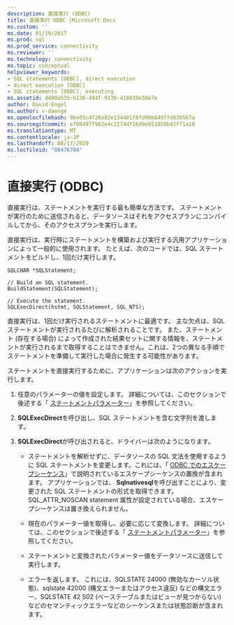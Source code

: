 ```yaml
---
description: 直接実行 (ODBC)
title: 直接実行 ODBC |Microsoft Docs
ms.custom: ''
ms.date: 01/19/2017
ms.prod: sql
ms.prod_service: connectivity
ms.reviewer: ''
ms.technology: connectivity
ms.topic: conceptual
helpviewer_keywords:
- SQL statements [ODBC], direct execution
- direct execution [ODBC]
- SQL statements [ODBC], executing
ms.assetid: dd00a535-b136-494f-913b-410838e3de7e
author: David-Engel
ms.author: v-daenge
ms.openlocfilehash: 9be03c4f20a82e134481f8fd9bb849ffd830567a
ms.sourcegitcommit: e700497f962e4c2274df16d9e651059b42ff1a10
ms.translationtype: MT
ms.contentlocale: ja-JP
ms.lasthandoff: 08/17/2020
ms.locfileid: "88476704"
---
```

# <a name="direct-execution-odbc"></a>直接実行 (ODBC)
直接実行は、ステートメントを実行する最も簡単な方法です。 ステートメントが実行のために送信されると、データソースはそれをアクセスプランにコンパイルしてから、そのアクセスプランを実行します。  
  
 直接実行は、実行時にステートメントを構築および実行する汎用アプリケーションによって一般的に使用されます。 たとえば、次のコードでは、SQL ステートメントをビルドし、1回だけ実行します。  
  
```  
SQLCHAR *SQLStatement;  
  
// Build an SQL statement.  
BuildStatement(SQLStatement);  
  
// Execute the statement.  
SQLExecDirect(hstmt, SQLStatement, SQL_NTS);  
```  
  
 直接実行は、1回だけ実行されるステートメントに最適です。 主な欠点は、SQL ステートメントが実行されるたびに解析されることです。 また、ステートメント (存在する場合) によって作成された結果セットに関する情報を、ステートメントが実行されるまで取得することはできません。これは、2つの異なる手順でステートメントを準備して実行した場合に発生する可能性があります。  
  
 ステートメントを直接実行するために、アプリケーションは次のアクションを実行します。  
  
1.  任意のパラメーターの値を設定します。 詳細については、このセクションで後述する「 [ステートメントパラメーター](../../../odbc/reference/develop-app/statement-parameters.md)」を参照してください。  
  
2.  **SQLExecDirect**を呼び出し、SQL ステートメントを含む文字列を渡します。  
  
3.  **SQLExecDirect**が呼び出されると、ドライバーは次のようになります。  
  
    -   ステートメントを解析せずに、データソースの SQL 文法を使用するように SQL ステートメントを変更します。これには、「 [ODBC でのエスケープシーケンス](../../../odbc/reference/develop-app/escape-sequences-in-odbc.md)」で説明されているエスケープシーケンスの置換が含まれます。 アプリケーションでは、 **Sqlnativesql**を呼び出すことにより、変更された SQL ステートメントの形式を取得できます。 SQL_ATTR_NOSCAN statement 属性が設定されている場合、エスケープシーケンスは置き換えられません。  
  
    -   現在のパラメーター値を取得し、必要に応じて変換します。 詳細については、このセクションで後述する「 [ステートメントパラメーター](../../../odbc/reference/develop-app/statement-parameters.md)」を参照してください。  
  
    -   ステートメントと変換されたパラメーター値をデータソースに送信して実行します。  
  
    -   エラーを返します。 これには、SQLSTATE 24000 (無効なカーソル状態)、sqlstate 42000 (構文エラーまたはアクセス違反) などの構文エラー、SQLSTATE 42 S02 (ベーステーブルまたはビューが見つからない) などのセマンティックエラーなどのシーケンスまたは状態診断が含まれます。
